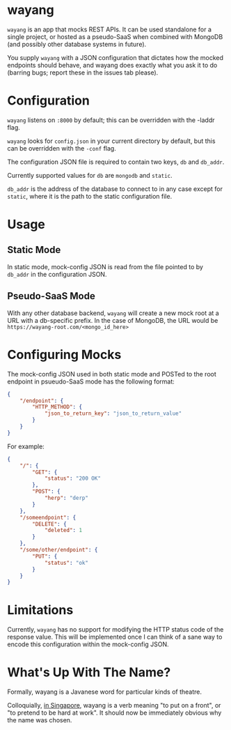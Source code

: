 # wayang

`wayang` is an app that mocks REST APIs. It can be used standalone for a single project, or hosted as a pseudo-SaaS when combined with MongoDB (and possibly other database systems in future).

You supply `wayang` with a JSON configuration that dictates how the mocked endpoints should behave, and wayang does exactly what you ask it to do (barring bugs; report these in the issues tab please).

# Configuration

`wayang` listens on `:8000` by default; this can be overridden with the -laddr flag.

`wayang` looks for `config.json` in your current directory by default, but this can be overridden with the `-conf` flag.

The configuration JSON file is required to contain two keys, `db` and `db_addr`.

Currently supported values for `db` are `mongodb` and `static`.

`db_addr` is the address of the database to connect to in any case except for `static`, where it is the path to the static configuration file.

# Usage

## Static Mode

In static mode, mock-config JSON is read from the file pointed to by `db_addr` in the configuration JSON.

## Pseudo-SaaS Mode

With any other database backend, `wayang` will create a new mock root at a URL with a db-specific prefix. In the case of MongoDB, the URL would be `https://wayang-root.com/<mongo_id_here>`

# Configuring Mocks

The mock-config JSON used in both static mode and POSTed to the root endpoint in psueudo-SaaS mode has the following format:

```json
{
	"/endpoint": {
		"HTTP_METHOD": {
			"json_to_return_key": "json_to_return_value"
		}
	}
}
```

For example:

```json
{
	"/": {
		"GET": {
			"status": "200 OK"
		},
		"POST": {
			"herp": "derp"
		}
	},
	"/someendpoint": {
		"DELETE": {
			"deleted": 1
		}
	},
	"/some/other/endpoint": {
		"PUT": {
			"status": "ok"
		}
	}
}
```

# Limitations

Currently, `wayang` has no support for modifying the HTTP status code of the response value. This will be implemented once I can think of a sane way to encode this configuration within the mock-config JSON.

# What's Up With The Name?

Formally, wayang is a Javanese word for particular kinds of theatre.

Colloquially, [in Singapore](http://www.singlishdictionary.com/singlish_W.htm#wayang), wayang is a verb meaning "to put on a front", or "to pretend to be hard at work". It should now be immediately obvious why the name was chosen.
